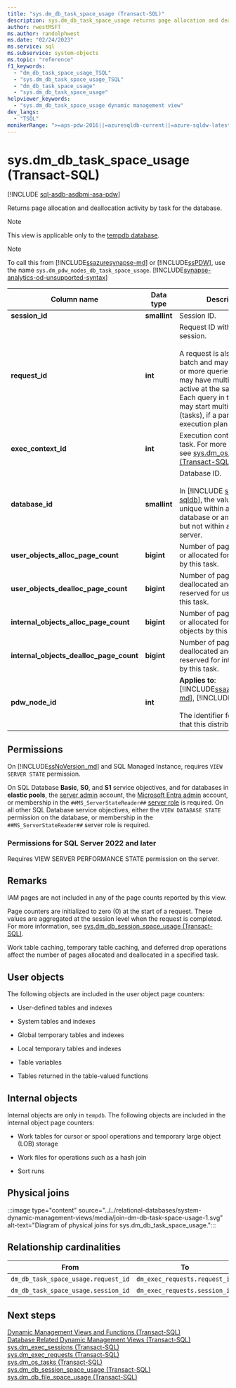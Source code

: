 ```yaml
---
title: "sys.dm_db_task_space_usage (Transact-SQL)"
description: sys.dm_db_task_space_usage returns page allocation and deallocation activity by task for the database.
author: rwestMSFT
ms.author: randolphwest
ms.date: "02/24/2023"
ms.service: sql
ms.subservice: system-objects
ms.topic: "reference"
f1_keywords:
  - "dm_db_task_space_usage_TSQL"
  - "sys.dm_db_task_space_usage_TSQL"
  - "dm_db_task_space_usage"
  - "sys.dm_db_task_space_usage"
helpviewer_keywords:
  - "sys.dm_db_task_space_usage dynamic management view"
dev_langs:
  - "TSQL"
monikerRange: ">=aps-pdw-2016||=azuresqldb-current||=azure-sqldw-latest||>=sql-server-2016||>=sql-server-linux-2017||=azuresqldb-mi-current"
---
```

# sys.dm_db_task_space_usage (Transact-SQL)
[!INCLUDE [sql-asdb-asdbmi-asa-pdw](../../includes/applies-to-version/sql-asdb-asdbmi-asa-pdw.md)]

  Returns page allocation and deallocation activity by task for the database.  
  
> [!NOTE]  
>  This view is applicable only to the [tempdb database](../../relational-databases/databases/tempdb-database.md).  
  
> [!NOTE]  
>  To call this from [!INCLUDE[ssazuresynapse-md](../../includes/ssazuresynapse-md.md)] or [!INCLUDE[ssPDW](../../includes/sspdw-md.md)], use the name `sys.dm_pdw_nodes_db_task_space_usage`. [!INCLUDE[synapse-analytics-od-unsupported-syntax](../../includes/synapse-analytics-od-unsupported-syntax.md)]  

  
|Column name|Data type|Description|  
|-----------------|---------------|-----------------|  
|**session_id**|**smallint**|Session ID.|  
|**request_id**|**int**|Request ID within the session.<br /><br /> A request is also called a batch and may contain one or more queries. A session may have multiple requests active at the same time. Each query in the request may start multiple threads (tasks), if a parallel execution plan is used.|  
|**exec_context_id**|**int**|Execution context ID of the task. For more information, see [sys.dm_os_tasks &#40;Transact-SQL&#41;](../../relational-databases/system-dynamic-management-views/sys-dm-os-tasks-transact-sql.md).|  
|**database_id**|**smallint**|Database ID. <br /><br />In [!INCLUDE [ssazure-sqldb](../../includes/ssazure-sqldb.md)], the values are unique within a single database or an elastic pool, but not within a logical server.|  
|**user_objects_alloc_page_count**|**bigint**|Number of pages reserved or allocated for user objects by this task.|  
|**user_objects_dealloc_page_count**|**bigint**|Number of pages deallocated and no longer reserved for user objects by this task.|  
|**internal_objects_alloc_page_count**|**bigint**|Number of pages reserved or allocated for internal objects by this task.|  
|**internal_objects_dealloc_page_count**|**bigint**|Number of pages deallocated and no longer reserved for internal objects by this task.|  
|**pdw_node_id**|**int**|**Applies to**: [!INCLUDE[ssazuresynapse-md](../../includes/ssazuresynapse-md.md)], [!INCLUDE[ssPDW](../../includes/sspdw-md.md)]<br /><br /> The identifier for the node that this distribution is on.|  
  
## Permissions

On [!INCLUDE[ssNoVersion_md](../../includes/ssnoversion-md.md)] and SQL Managed Instance, requires `VIEW SERVER STATE` permission.

On SQL Database **Basic**, **S0**, and **S1** service objectives, and for databases in **elastic pools**, the [server admin](/azure/azure-sql/database/logins-create-manage#existing-logins-and-user-accounts-after-creating-a-new-database) account, the [Microsoft Entra admin](/azure/azure-sql/database/authentication-aad-overview#administrator-structure) account, or membership in the `##MS_ServerStateReader##` [server role](/azure/azure-sql/database/security-server-roles) is required. On all other SQL Database service objectives, either the `VIEW DATABASE STATE` permission on the database, or membership in the `##MS_ServerStateReader##` server role is required.   

### Permissions for SQL Server 2022 and later

Requires VIEW SERVER PERFORMANCE STATE permission on the server.

## Remarks  
 IAM pages are not included in any of the page counts reported by this view.  
  
 Page counters are initialized to zero (0) at the start of a request. These values are aggregated at the session level when the request is completed. For more information, see [sys.dm_db_session_space_usage &#40;Transact-SQL&#41;](../../relational-databases/system-dynamic-management-views/sys-dm-db-session-space-usage-transact-sql.md).  
  
 Work table caching, temporary table caching, and deferred drop operations affect the number of pages allocated and deallocated in a specified task.  
  
## User objects  

 The following objects are included in the user object page counters:  
  
-   User-defined tables and indexes  
  
-   System tables and indexes  
  
-   Global temporary tables and indexes  
  
-   Local temporary tables and indexes  
  
-   Table variables  
  
-   Tables returned in the table-valued functions  
  
## Internal objects  

 Internal objects are only in `tempdb`. The following objects are included in the internal object page counters:  
  
-   Work tables for cursor or spool operations and temporary large object (LOB) storage  
  
-   Work files for operations such as a hash join  
  
-   Sort runs  
  
## Physical joins  
 
:::image type="content" source="../../relational-databases/system-dynamic-management-views/media/join-dm-db-task-space-usage-1.svg" alt-text="Diagram of physical joins for sys.dm_db_task_space_usage.":::

## Relationship cardinalities  
  
|From|To|Relationship|  
|----------|--------|------------------|  
|`dm_db_task_space_usage.request_id`|`dm_exec_requests.request_id`|One-to-one|  
|`dm_db_task_space_usage.session_id`|`dm_exec_requests.session_id`|One-to-one|  
  
## Next steps
 [Dynamic Management Views and Functions &#40;Transact-SQL&#41;](~/relational-databases/system-dynamic-management-views/system-dynamic-management-views.md)   
 [Database Related Dynamic Management Views &#40;Transact-SQL&#41;](../../relational-databases/system-dynamic-management-views/database-related-dynamic-management-views-transact-sql.md)   
 [sys.dm_exec_sessions &#40;Transact-SQL&#41;](../../relational-databases/system-dynamic-management-views/sys-dm-exec-sessions-transact-sql.md)   
 [sys.dm_exec_requests &#40;Transact-SQL&#41;](../../relational-databases/system-dynamic-management-views/sys-dm-exec-requests-transact-sql.md)   
 [sys.dm_os_tasks &#40;Transact-SQL&#41;](../../relational-databases/system-dynamic-management-views/sys-dm-os-tasks-transact-sql.md)   
 [sys.dm_db_session_space_usage &#40;Transact-SQL&#41;](../../relational-databases/system-dynamic-management-views/sys-dm-db-session-space-usage-transact-sql.md)   
 [sys.dm_db_file_space_usage &#40;Transact-SQL&#41;](../../relational-databases/system-dynamic-management-views/sys-dm-db-file-space-usage-transact-sql.md)  
  
